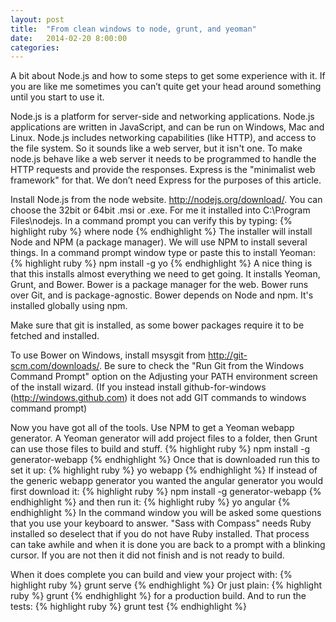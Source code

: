 ```yaml
---
layout: post
title:  "From clean windows to node, grunt, and yeoman"
date:   2014-02-20 8:00:00
categories:
---
```

A bit about Node.js and how to some steps to get some experience with it. If you are like me sometimes you can’t quite get your head around something until you start to use it.

Node.js is a platform for server-side and networking applications. Node.js applications are written in JavaScript, and can be run on Windows, Mac and Linux. Node.js includes networking capabilities (like HTTP), and access to the file system. So it sounds like a web server, but it isn't one. To make node.js behave like a web server it needs to be programmed to handle the HTTP requests and provide the responses. Express is the "minimalist web framework" for that. We don’t need Express for the purposes of this article.

Install Node.js from the node website. http://nodejs.org/download/. You can choose the 32bit or 64bit .msi or .exe. For me it installed into C:\Program Files\nodejs\. In a command prompt you can verify this by typing:
{% highlight ruby %}
where node
{% endhighlight %}
The installer will install Node and NPM (a package manager). We will use NPM to install several things.
In a command prompt window type or paste this to install Yeoman:
{% highlight ruby %}
npm install -g yo
{% endhighlight %}
A nice thing is that this installs almost everything we need to get going. It installs Yeoman, Grunt, and Bower. Bower is a package manager for the web. Bower runs over Git, and is package-agnostic. Bower depends on Node and npm. It's installed globally using npm.

Make sure that git is installed, as some bower packages require it to be fetched and installed.

To use Bower on Windows, install msysgit from http://git-scm.com/downloads/. Be sure to check the "Run Git from the Windows Command Prompt" option on the Adjusting your PATH environment screen of the install wizard. (If you instead install github-for-windows (http://windows.github.com) it does not add GIT commands to windows command prompt)

Now you have got all of the tools. Use NPM to get a Yeoman webapp generator. A Yeoman generator will add project files to a folder, then Grunt can use those files to build and stuff.
{% highlight ruby %}
npm install -g generator-webapp
{% endhighlight %}
Once that is downloaded run this to set it up:
{% highlight ruby %}
yo webapp
{% endhighlight %}
If instead of the generic webapp generator you wanted the angular generator you would first download it:
{% highlight ruby %}
npm install -g generator-webapp
{% endhighlight %}
and then run it:
{% highlight ruby %}
yo angular
{% endhighlight %}
In the command window you will be asked some questions that you use your keyboard to answer.
"Sass with Compass" needs Ruby installed so deselect that if you do not have Ruby installed. That process can take awhile and when it is done you are back to a prompt with a blinking cursor. If you are not then it did not finish and is not ready to build.

When it does complete you can build and view your project with:
{% highlight ruby %}
grunt serve
{% endhighlight %}
Or just plain:
{% highlight ruby %}
grunt
{% endhighlight %}
for a production build. And to run the tests:
{% highlight ruby %}
grunt test
{% endhighlight %}
